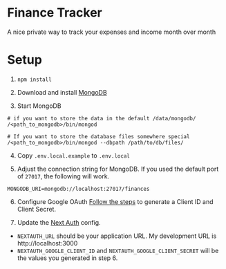# Finance Tracker
A nice private way to track your expenses and income month over month


# Setup
1) `npm install`

2) Download and install [MongoDB](https://www.mongodb.com/)

3) Start MongoDB
```
# if you want to store the data in the default /data/mongodb/
/<path_to_mongodb>/bin/mongod

# If you want to store the database files somewhere special
/<path_to_mongodb>/bin/mongod --dbpath /path/to/db/files/
```

4) Copy `.env.local.example` to `.env.local`

5) Adjust the connection string for MongoDB. If you used the default port of `27017`, the following will work.
```
MONGODB_URI=mongodb://localhost:27017/finances
```

6) Configure Google OAuth
[Follow the steps](https://support.google.com/cloud/answer/6158849?hl=en) to generate a Client ID and Client Secret.

7) Update the [Next Auth](https://next-auth.js.org) config.
- `NEXTAUTH_URL` should be your application URL. My development URL is http://localhost:3000
- `NEXTAUTH_GOOGLE_CLIENT_ID` and `NEXTAUTH_GOOGLE_CLIENT_SECRET` will be the values you generated in step 6.

